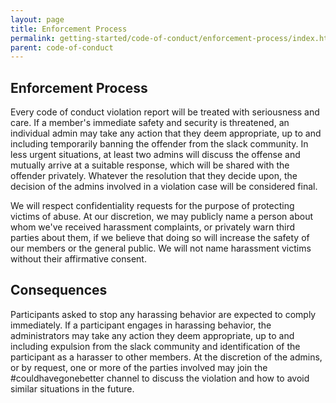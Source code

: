 ```yaml
---
layout: page
title: Enforcement Process
permalink: getting-started/code-of-conduct/enforcement-process/index.html
parent: code-of-conduct
---
```


## Enforcement Process

Every code of conduct violation report will be treated with seriousness and care. If a member&#39;s immediate safety and security is threatened, an individual admin may take any action that they deem appropriate, up to and including temporarily banning the offender from the slack community. In less urgent situations, at least two admins will discuss the offense and mutually arrive at a suitable response, which will be shared with the offender privately. Whatever the resolution that they decide upon, the decision of the admins involved in a violation case  will be considered final.

We will respect confidentiality requests for the purpose of protecting victims of abuse. At our discretion, we may publicly name a person about whom we&#39;ve received harassment complaints, or privately warn third parties about them, if we believe that doing so will increase the safety of our members or the general public. We will not name harassment victims without their affirmative consent.

## Consequences

Participants asked to stop any harassing behavior are expected to comply immediately. If a participant engages in harassing behavior, the administrators may take any action they deem appropriate, up to and including expulsion from the slack community and identification of the participant as a harasser to other members. At the discretion of the admins, or by request, one or more of the parties involved may join the  #couldhavegonebetter channel to discuss the violation and how to avoid similar situations  in the future.
